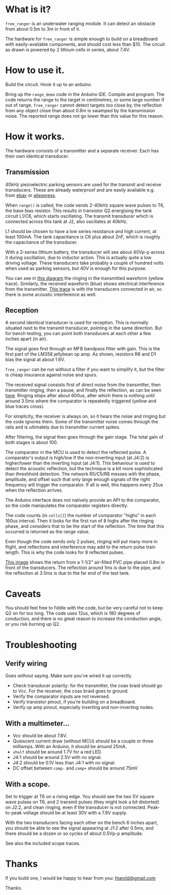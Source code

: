 # What is it?

`free_ranger` is an underwater ranging module.  It can detect an
obstacle from about 0.5m to 3m in front of it.

The hardware for `free_ranger` is simple enough to build on a breadboard
with easily-available components, and should cost less than $10.
The circuit as drawn is powered by 2 lithium cells in
series, about 7.4V.

# How to use it.
Build the circuit.  Hook it up to an arduino.

Bring up the `range_demo` code in the Arduino IDE.  Compile and
program.  The code returns the range to the target in
centimetres, or some
large number if out of range.  `free_ranger` cannot detect
targets too close by, the reflection from any object close than
about 0.8m is swamped by the transmission noise.  The reported
range does not go lower than this value for this reason.

# How it works.
The hardware consists of a transmitter and a separate receiver.
Each has their own identical transducer.

## Transmission
40kHz piezoelectric parking sensors are used for the transmit
and receive transducers.  These are already waterproof and are
easily available e.g. from
[ebay](http://www.ebay.com/itm/22-5mm-Black-New-Parking-Sensor-Car-Reverse-Back-Up-Ultrasonic-Radar-L5YG-/361226329538?pt=LH_DefaultDomain_0&hash=item541ac45dc2)
or
[aliexpress](http://www.aliexpress.com/item/Wholesale-4pcs-Assistance-Reversing-Radar-Rrobe-Parking-Sensors-black-blue-gray-red-white-silver/1861230727.html).

When `range()` is called, the code sends 2-40kHz square wave pulses to
T6, the base bias resistor.  This results in transistor Q2
energising the tank circuit L1/C6, which starts oscillating.
The transmit transducer which is connected across this tank at J2,
also oscillates at 40kHz.

L1 should be chosen to have a low series resistance and high
current, at least 100mA.  The tank capacitance is C6 plus about 2nF,
which is roughly the capacitance of the transducer.

With a 2-series lithium battery, the transducer will see about
40Vp-p across it during oscillation, due to inductor action.
This is actually quite a low driving voltage.  These transducers take
probably a couple of hundred volts when used as
parking sensors, but 40V is enough for this purpose.

You can see in [this diagram](trace-no-transducers.bmp) the
ringing in the transmitted waveform (yellow trace).  Similarly,
the received waveform (blue) shows electrical interference from
the transmitter.  [This trace](trace-in-air.bmp) is with the
transducers connected in air, so there is some acoustic
interference as well.

## Reception
A second identical transducer is used for reception.  This is
normally situated next to the transmit transducer, pointing in
the same direction.  But for bench testing, you can point both
transducers at each other a few inches apart (in air).

The signal goes first through an MFB bandpass filter with gain.
This is the first part of the LM358 jellybean op amp.  As shown,
resistors R6 and D1 bias the signal at about 1.6V.

`free_ranger` can be run without a filter if you want to simplify it,
but the filter is cheap insurance against noise and spurs.

The received signal consists first of direct noise from the
transmitter, then transmitter ringing, then a pause, and finally
the reflection, as can be seen [here](trace-tank-length.bmp).
Ringing stops after about 600us, after which there is nothing until
around 3.5ms where the comparator is repeatedly triggered (yellow
and blue traces cross).

For simplicity, the receiver is always on, so it hears the noise
and ringing but the code ignores them.  Some of the transmitter
noise comes through the rails and is ultimately due to transmitter
current spikes.

After filtering, the signal then goes through the gain stage.
The total gain of both stages is about 100.

The comparator in the MCU is used to detect the reflected pulse.
A comparator's output is high/low if the non-inverting input (at
J4:2) is higher/lower than the inverting input (at J4:1).
This behaviour is used
to detect the acoustic reflection, but the technique is a bit
more sophisticated than threshhold detection.
The network R5/C5/R8 messes with the phase,
amplitude, and offset such that only large enough signals of the
right frequency will trigger the comparator.  If all is well, this
happens every 25us when the reflection arrives.

The Arduino interface does not natively provide an API to the
comparator, so the code manipulates the comparator registers
directly.

The code counts (in `cells[]`) the number of
comparator "highs" in each 160us interval.  Then it
looks for the first run of 8 highs after the ringing phase,
and considers that to be the start of the reflection.  The time
that this occurred is returned as the range value.

Even though the code sends only 2 pulses, ringing will put many more
in flight, and reflections and interference may add to the return
pulse train length.  This is why the code looks for 8 reflected pulses.

[This image](trace-pipe-length.bmp) shows the return from a
1-1/2" air-filled PVC pipe placed 0.8m in front of the
transducers.  The reflection around 1ms is due to the pipe, and
the reflection at 3.5ms is due to the far end of the test tank.

# Caveats
You should feel free to fiddle with the code, but be very
careful not to keep Q2 on for too long.  The code uses 12us,
which is 180 degrees of conduction, and there is no great reason
to increase the conduction angle, or you risk burning up Q2.

# Troubleshooting
## Verify wiring
Goes without saying.  Make sure you've wired it up correctly.
- Check transducer polarity: for the transmitter, the coax braid
should go to Vcc.  For the receiver, the coax braid goes to
ground.
- Verify the comparator inputs are not reversed.
- Verify transistor pinout, if you're building on a breadboard.
- Verify op amp pinout, especially inverting and non-inverting
nodes.

## With a multimeter...
- Vcc should be about 7.8V.
- Quiescent current draw (without MCU) should be a couple or
three milliamps.  With an Arduino, it should be around 25mA.
- `vhalf` should be around 1.7V for a red LED.
- J4:1 should be around 2.5V with no signal.
- J4:2 should be 0.1V less than J4:1 with no signal.
- DC offset between `comp-` and `comp+` should be around 75mV

## With a scope.
Set to trigger at T6 on a rising edge.
You should see the two 5V square wave pulses on T6, and
2 transmit pulses (they might look a bit distorted) on J2:2, and
clean ringing, even if the transducer is not connected.
Peak-to-peak voltage should be at least 30V with a
7.8V supply.

With the two transducers facing each other on the bench 6 inches
apart, you should be able to see the signal appearing at J1:2
after 0.5ms, and there should be a dozen or so cycles of about
0.5Vp-p amplitude.

See also the included scope traces.

# Thanks
If you build one, I would be happy to hear
from you: htarold@gmail.com

Thanks.
